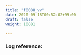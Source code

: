 ```yaml
---
title: "f0088_vv"
date: 2020-09-18T00:52:02+99:00
draft: false
weight: 10881

---
```


### Log reference: <no value>

```
